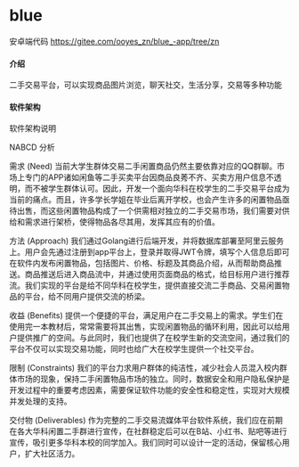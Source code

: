 # blue

安卓端代码
https://gitee.com/ooyes_zn/blue_-app/tree/zn

#### 介绍
二手交易平台，可以实现商品图片浏览，聊天社交，生活分享，交易等多种功能

#### 软件架构
软件架构说明

NABCD 分析 

需求 (Need) 
当前大学生群体交易二手闲置商品仍然主要依靠对应的QQ群聊。市场上专门的APP诸如闲鱼等二手买卖平台因商品良莠不齐、买卖方用户信息不透明，而不被学生群体认可。因此，开发一个面向华科在校学生的二手交易平台成为当前的痛点。而且，许多学长学姐在毕业后离开学校，也会产生许多的闲置物品亟待出售，而这些闲置物品构成了一个供需相对独立的二手交易市场，我们需要对供给和需求进行架桥，使得物品各尽其用，发挥其应有的价值。

方法 (Approach) 
我们通过Golang进行后端开发，并将数据库部署至阿里云服务上。用户会先通过注册到app平台上，登录并取得JWT令牌，填写个人信息后即可在软件内发布闲置物品，包括图片、价格、标题及其商品介绍，从而帮助商品推送。商品推送后进入商品流中，并通过使用页面商品的格式，给目标用户进行推荐流。我们实现的平台是给不同华科在校学生，提供直接交流二手商品、交易闲置物品的平台，给不同用户提供交流的桥梁。

收益 (Benefits) 
提供一个便捷的平台，满足用户在二手交易上的需求。学生们在使用完一本教材后，常常需要将其出售，实现闲置物品的循环利用，因此可以给用户提供推广的空间。与此同时，我们也提供了在校学生新的交流空间，通过我们的平台不仅可以实现交易功能，同时也给广大在校学生提供一个社交平台。 

限制 (Constraints) 
我们的平台力求用户群体的纯洁性，减少社会人员混入校内群体市场的现象，保持二手闲置物品市场的独立。同时，数据安全和用户隐私保护是开发过程中的重要考虑因素，需要保证软件功能的安全性和稳定性，实现对大规模并发处理的支持。

交付物 (Deliverables) 
作为完整的二手交易流媒体平台软件系统，我们应在前期在各大华科闲置二手群进行宣传，在社群稳定后可以在B站、小红书、贴吧等进行宣传，吸引更多华科本校的同学加入。我们同时可以设计一定的活动，保留核心用户，扩大社区活力。

